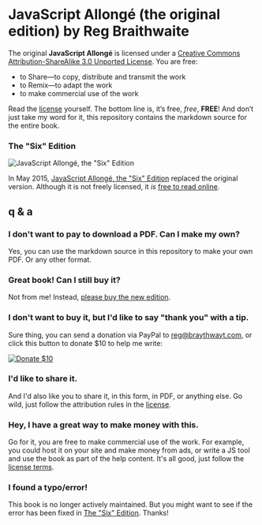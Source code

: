# JavaScript Allongé (the original edition) by Reg Braithwaite

The original **JavaScript Allongé** is licensed under a [Creative Commons Attribution-ShareAlike 3.0 Unported License][license]. You are free:

* to Share—to copy, distribute and transmit the work
* to Remix—to adapt the work
* to make commercial use of the work

Read the [license](http://creativecommons.org/licenses/by-sa/3.0/deed.en_US) yourself. The bottom line is, it’s free, *free*, **FREE**! And don’t just take my word for it, this repository contains the markdown source for the entire book.

### The "Six" Edition

![JavaScript Allongé, the "Six" Edition](https://s3.amazonaws.com/titlepages.leanpub.com/javascriptallongesix/large?1436144759)

In May 2015, [JavaScript Allongé, the "Six" Edition][ja6] replaced the original version. Although it is not freely licensed, it *is* [free to read online](https://leanpub.com/javascriptallongesix/read).

[ja6]: https://leanpub.com/javascriptallongesix

## q & a

### I don't want to pay to download a PDF. Can I make my own?

Yes, you can use the markdown source in this repository to make your own PDF. Or any other format.

### Great book! Can I still buy it?

Not from me! Instead, [please buy the new edition](https://leanpub.com/javascriptallongesix).

### I don't want to buy it, but I'd like to say "thank you" with a tip.

Sure thing, you can send a donation via PayPal to reg@braythwayt.com, or click this button to donate $10 to help me write:

[![Donate $10](https://www.paypalobjects.com/en_US/i/btn/btn_donate_SM.gif)](https://www.paypal.com/cgi-bin/webscr?cmd=_s-xclick&hosted_button_id=PNL4TZ4S37R34)

### I'd like to share it.

And I'd also like you to share it, in this form, in PDF, or anything else. Go wild, just follow the attribution rules in the [license].

### Hey, I have a great way to make money with this.

Go for it, you are free to make commercial use of the work. For example, you could host it on your site and make money from ads, or write a JS tool and use the book as part of the help content. It's all good, just follow the [license terms][license]. 

### I found a typo/error!

This book is no longer actively maintained. But you might want to see if the error has been fixed in [The "Six" Edition][ja6]. Thanks!

[license]: http://creativecommons.org/licenses/by-sa/3.0/deed.en_US "Creative Commons Attribution-ShareAlike 3.0 Unported License"
[issue]: https://github.com/raganwald/javascript-allonge/issues
[pull]: https://github.com/raganwald/javascript-allonge/pulls
